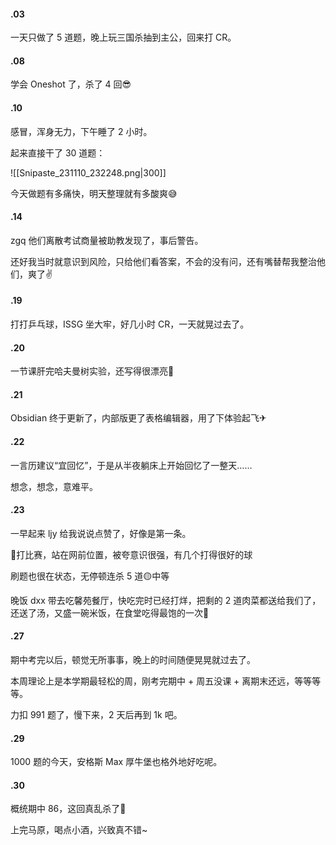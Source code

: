 #### .03

一天只做了 5 道题，晚上玩三国杀抽到主公，回来打 CR。

#### .08

学会 Oneshot 了，杀了 4 回😎

#### .10

感冒，浑身无力，下午睡了 2 小时。

起来直接干了 30 道题：

![[Snipaste_231110_232248.png|300]]

今天做题有多痛快，明天整理就有多酸爽😅

#### .14

zgq 他们离散考试商量被助教发现了，事后警告。

还好我当时就意识到风险，只给他们看答案，不会的没有问，还有嘴替帮我整治他们，爽了✌️

#### .19

打打乒乓球，ISSG 坐大牢，好几小时 CR，一天就晃过去了。

#### .20

一节课肝完哈夫曼树实验，还写得很漂亮🤗

#### .21

Obsidian 终于更新了，内部版更了表格编辑器，用了下体验起飞✈

#### .22

一言历建议“宜回忆”，于是从半夜躺床上开始回忆了一整天……

想念，想念，意难平。

#### .23

一早起来 ljy 给我说说点赞了，好像是第一条。

🏐打比赛，站在网前位置，被夸意识很强，有几个打得很好的球

刷题也很在状态，无停顿连杀 5 道🟡中等

晚饭 dxx 带去吃馨苑餐厅，快吃完时已经打烊，把剩的 2 道肉菜都送给我们了，还送了汤，又盛一碗米饭，在食堂吃得最饱的一次🤪

#### .27

期中考完以后，顿觉无所事事，晚上的时间随便晃晃就过去了。

本周理论上是本学期最轻松的周，刚考完期中 + 周五没课 + 离期末还远，等等等等。

力扣 991 题了，慢下来，2 天后再到 1k 吧。

#### .29

1000 题的今天，安格斯 Max 厚牛堡也格外地好吃呢。

#### .30

概统期中 86，这回真乱杀了🔪

上完马原，喝点小酒，兴致真不错~